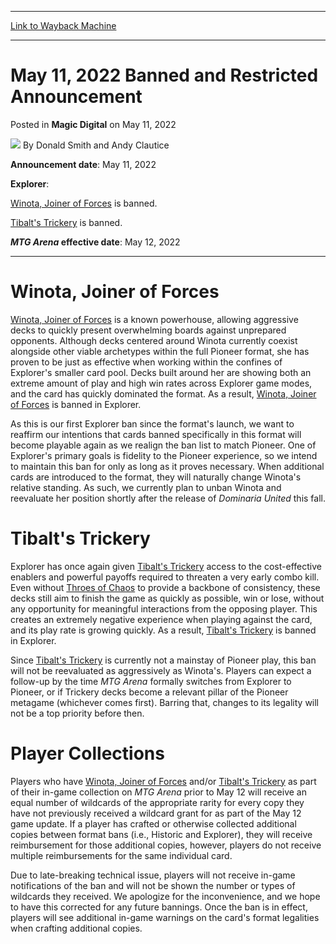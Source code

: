 
---
[Link to Wayback Machine](https://web.archive.org/web/20220511170824/https://magic.wizards.com/en/articles/archive/magic-digital/may-11-2022-banned-and-restricted-announcement)

[_metadata_:author]:- "Donald Smith and Andy Clautice"
[_metadata_:description]:- "Announcing changes to MTG Arena's Explorer format effective May 12, 2022."
[_metadata_:generator]:- "Drupal 7 (http://drupal.org)"
[_metadata_:node]:- "1586630"
[_metadata_:publish_date]:- "2022-05-11"
[_metadata_:source]:- "div-main-content"
[_metadata_:title]:- "May 11, 2022 Banned and Restricted Announcement"
[_metadata_:wayback_capture_timestamp]:- "2022-05-11 17:08:24"
[_metadata_:wayback_raw_url]:- "https://web.archive.org/web/20220511170824id_/https://magic.wizards.com/en/articles/archive/magic-digital/may-11-2022-banned-and-restricted-announcement"
[_metadata_:wayback_url]:- "https://magic.wizards.com/en/articles/archive/magic-digital/may-11-2022-banned-and-restricted-announcement"
---


May 11, 2022 Banned and Restricted Announcement
===============================================



 Posted in **Magic Digital**
 on May 11, 2022 






![](https://media.magic.wizards.com/styles/auth_small/public/images/person/wizards_author.jpg)
By Donald Smith and Andy Clautice











**Announcement date**: May 11, 2022


**Explorer**:


[Winota, Joiner of Forces](https://gatherer.wizards.com/Pages/Card/Details.aspx?name=Winota%2C+Joiner+of+Forces) is banned.


[Tibalt's Trickery](https://gatherer.wizards.com/Pages/Card/Details.aspx?name=Tibalt%27s+Trickery) is banned.


***MTG Arena* effective date**: May 12, 2022




---

Winota, Joiner of Forces
========================


[Winota, Joiner of Forces](https://gatherer.wizards.com/Pages/Card/Details.aspx?name=Winota%2C+Joiner+of+Forces) is a known powerhouse, allowing aggressive decks to quickly present overwhelming boards against unprepared opponents. Although decks centered around Winota currently coexist alongside other viable archetypes within the full Pioneer format, she has proven to be just as effective when working within the confines of Explorer's smaller card pool. Decks built around her are showing both an extreme amount of play and high win rates across Explorer game modes, and the card has quickly dominated the format. As a result, [Winota, Joiner of Forces](https://gatherer.wizards.com/Pages/Card/Details.aspx?name=Winota%2C+Joiner+of+Forces) is banned in Explorer.


As this is our first Explorer ban since the format's launch, we want to reaffirm our intentions that cards banned specifically in this format will become playable again as we realign the ban list to match Pioneer. One of Explorer's primary goals is fidelity to the Pioneer experience, so we intend to maintain this ban for only as long as it proves necessary. When additional cards are introduced to the format, they will naturally change Winota's relative standing. As such, we currently plan to unban Winota and reevaluate her position shortly after the release of *Dominaria United* this fall.


Tibalt's Trickery
=================


Explorer has once again given [Tibalt's Trickery](https://gatherer.wizards.com/Pages/Card/Details.aspx?name=Tibalt%27s+Trickery) access to the cost-effective enablers and powerful payoffs required to threaten a very early combo kill. Even without [Throes of Chaos](https://gatherer.wizards.com/Pages/Card/Details.aspx?name=Throes+of+Chaos) to provide a backbone of consistency, these decks still aim to finish the game as quickly as possible, win or lose, without any opportunity for meaningful interactions from the opposing player. This creates an extremely negative experience when playing against the card, and its play rate is growing quickly. As a result, [Tibalt's Trickery](https://gatherer.wizards.com/Pages/Card/Details.aspx?name=Tibalt%27s+Trickery) is banned in Explorer.


Since [Tibalt's Trickery](https://gatherer.wizards.com/Pages/Card/Details.aspx?name=Tibalt%27s+Trickery) is currently not a mainstay of Pioneer play, this ban will not be reevaluated as aggressively as Winota's. Players can expect a follow-up by the time *MTG Arena* formally switches from Explorer to Pioneer, or if Trickery decks become a relevant pillar of the Pioneer metagame (whichever comes first). Barring that, changes to its legality will not be a top priority before then.


Player Collections
==================


Players who have [Winota, Joiner of Forces](https://gatherer.wizards.com/Pages/Card/Details.aspx?name=Winota%2C+Joiner+of+Forces) and/or [Tibalt's Trickery](https://gatherer.wizards.com/Pages/Card/Details.aspx?name=Tibalt%27s+Trickery) as part of their in-game collection on *MTG Arena* prior to May 12 will receive an equal number of wildcards of the appropriate rarity for every copy they have not previously received a wildcard grant for as part of the May 12 game update. If a player has crafted or otherwise collected additional copies between format bans (i.e., Historic and Explorer), they will receive reimbursement for those additional copies, however, players do not receive multiple reimbursements for the same individual card.


Due to late-breaking technical issue, players will not receive in-game notifications of the ban and will not be shown the number or types of wildcards they received. We apologize for the inconvenience, and we hope to have this corrected for any future bannings. Once the ban is in effect, players will see additional in-game warnings on the card's format legalities when crafting additional copies.







